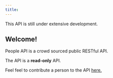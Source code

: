 ```yaml
---
title: 
---
```


<div class="alert alert-danger" role="alert">
  This API is still under extensive development.
</div>

## Welcome!

People API is a crowd sourced public RESTful API.

The API is a **read-only** API.

Feel feel to contribute a person to the API [here.](/contribute)



